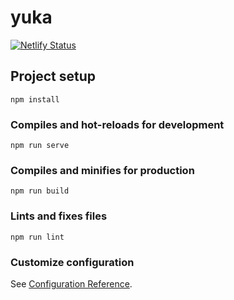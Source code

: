 # yuka

[![Netlify Status](https://api.netlify.com/api/v1/badges/d7b66966-d178-46e2-8688-d8b8b2afe860/deploy-status)](https://app.netlify.com/sites/yuka-design-system/deploys)

## Project setup
```
npm install
```

### Compiles and hot-reloads for development
```
npm run serve
```

### Compiles and minifies for production
```
npm run build
```

### Lints and fixes files
```
npm run lint
```

### Customize configuration
See [Configuration Reference](https://cli.vuejs.org/config/).
